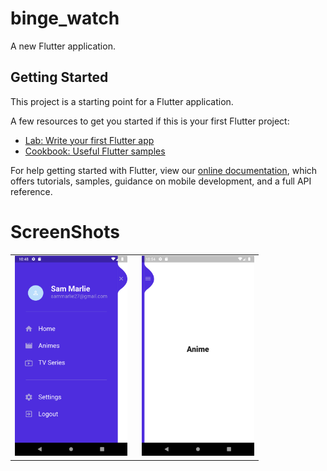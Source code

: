 # binge_watch

A new Flutter application.

## Getting Started

This project is a starting point for a Flutter application.

A few resources to get you started if this is your first Flutter project:

- [Lab: Write your first Flutter app](https://flutter.dev/docs/get-started/codelab)
- [Cookbook: Useful Flutter samples](https://flutter.dev/docs/cookbook)

For help getting started with Flutter, view our
[online documentation](https://flutter.dev/docs), which offers tutorials,
samples, guidance on mobile development, and a full API reference.

# ScreenShots
<table>
  <tr>
    <td><img src="Images/Screenshot_1601270281.png" width="180">&nbsp&nbsp&nbsp&nbsp&nbsp&nbsp<img src="Images/Screenshot_1601270655.png" width="180"></td>
  </tr>
</table>
